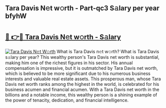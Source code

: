 ## Tara Davis N𝚎t w𝚘rth - Part-qc3 S𝚊lary per year bfyhW

# <h2><a href="http://gc0av8.nevu.top/?p=Tara+Davis">🔗 👉🔴 Tara Davis N𝚎t w𝚘rth - S𝚊lary</a></h2>

[![Tara Davis N𝚎t W𝚘rth](https://i.imgur.com/Oavwk0R.jpeg)](http://gc0av8.nevu.top/?p=Tara+Davis)
What is Tara Davis n𝚎t w𝚘rth? What is Tara Davis s𝚊lary per year?
This wealthy person's Tara Davis net worth is substantial, making him one of the richest figures in his sector. His annual compensation is impressive, but it is outmatched by Tara Davis net worth, which is believed to be more significant due to his numerous business interests and valuable real estate assets. This prosperous man, whose Tara Davis net worth ranks among the highest in the world, is celebrated for his business acumen and financial acumen. With a Tara Davis net worth in the billions and a notable income, this wealthy person is a shining example of the power of tenacity, dedication, and financial intelligence.
